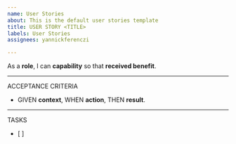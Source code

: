 ```yaml
---
name: User Stories
about: This is the default user stories template
title: USER STORY <TITLE>
labels: User Stories
assignees: yannickferenczi

---
```


As a **role**, I can **capability** so that **received benefit**.

---
ACCEPTANCE CRITERIA
- GIVEN **context**, WHEN **action**, THEN **result**.

---
TASKS
- [ ]
